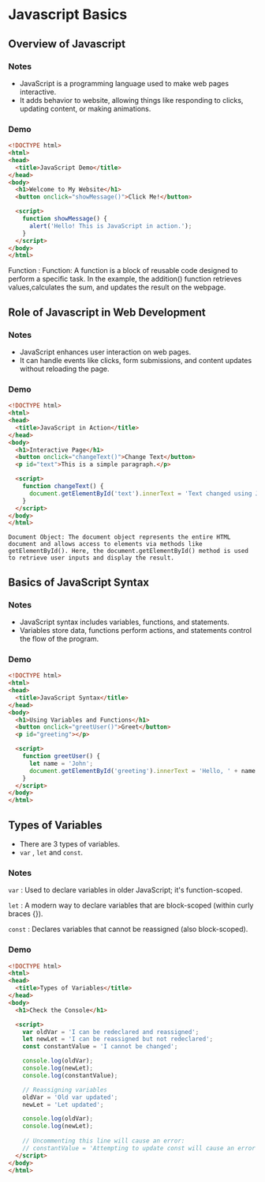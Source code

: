 # Javascript Basics
## Overview of Javascript
### Notes
* JavaScript is a programming language used to make web pages interactive.  
* It adds behavior to website, allowing things like responding to clicks, updating content, or making animations.  

### Demo
```html
<!DOCTYPE html>
<html>
<head>
  <title>JavaScript Demo</title>
</head>
<body>
  <h1>Welcome to My Website</h1>
  <button onclick="showMessage()">Click Me!</button>

  <script>
    function showMessage() {
      alert('Hello! This is JavaScript in action.');
    }
  </script>
</body>
</html>

```
 Function : 
 Function: A function is a block of reusable code designed to perform a specific task. In the example, the addition() function retrieves values,calculates the sum, and updates the result on the webpage.


## Role of Javascript in Web Development
### Notes
* JavaScript enhances user interaction on web pages.  
* It can handle events like clicks, form submissions, and content updates without reloading the page.  

### Demo
```html
<!DOCTYPE html>
<html>
<head>
  <title>JavaScript in Action</title>
</head>
<body>
  <h1>Interactive Page</h1>
  <button onclick="changeText()">Change Text</button>
  <p id="text">This is a simple paragraph.</p>

  <script>
    function changeText() {
      document.getElementById('text').innerText = 'Text changed using JavaScript!';
    }
  </script>
</body>
</html>
```
```note
Document Object: The document object represents the entire HTML document and allows access to elements via methods like getElementById(). Here, the document.getElementById() method is used to retrieve user inputs and display the result.
```

## Basics of JavaScript Syntax
### Notes
* JavaScript syntax includes variables, functions, and statements.  
* Variables store data, functions perform actions, and statements control the flow of the program.  

### Demo
```html
<!DOCTYPE html>
<html>
<head>
  <title>JavaScript Syntax</title>
</head>
<body>
  <h1>Using Variables and Functions</h1>
  <button onclick="greetUser()">Greet</button>
  <p id="greeting"></p>

  <script>
    function greetUser() {
      let name = 'John';
      document.getElementById('greeting').innerText = 'Hello, ' + name + '!';
    }
  </script>
</body>
</html>
```


## Types of Variables
* There are 3 types of variables.  
* `var` , `let` and `const`.  

### Notes
`var` : Used to declare variables in older JavaScript; it's function-scoped.  

`let` : A modern way to declare variables that are block-scoped (within curly braces {}).  

`const` : Declares variables that cannot be reassigned (also block-scoped).  

### Demo
```html
<!DOCTYPE html>
<html>
<head>
  <title>Types of Variables</title>
</head>
<body>
  <h1>Check the Console</h1>

  <script>
    var oldVar = 'I can be redeclared and reassigned';
    let newLet = 'I can be reassigned but not redeclared';
    const constantValue = 'I cannot be changed';

    console.log(oldVar);
    console.log(newLet);
    console.log(constantValue);

    // Reassigning variables
    oldVar = 'Old var updated';
    newLet = 'Let updated';

    console.log(oldVar);
    console.log(newLet);
    
    // Uncommenting this line will cause an error:
    // constantValue = 'Attempting to update const will cause an error';
  </script>
</body>
</html>

```